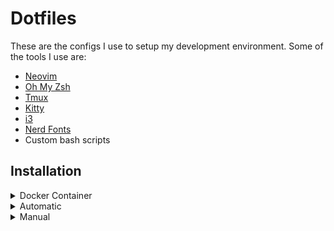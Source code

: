 # Dotfiles

These are the configs I use to setup my development environment. Some of the tools I use are:
- [Neovim](https://github.com/neovim/neovim)
- [Oh My Zsh](https://github.com/ohmyzsh/ohmyzsh/)
- [Tmux](https://github.com/tmux/tmux)
- [Kitty](https://github.com/kovidgoyal/kitty)
- [i3](https://github.com/i3/i3)
- [Nerd Fonts](https://github.com/ryanoasis/nerd-fonts)
- Custom bash scripts

## Installation

<details>
  <summary>Docker Container</summary>

##### Run in a Docker Container:
```
git clone https://github.com/joey-bednar/ansible \
cd ansible \
./test
```
Root password is `joey`.
</details>

<details>
  <summary>Automatic</summary>

##### Install using ansible:
```
git clone https://github.com/joey-bednar/ansible \
cd ansible \
./install
```
</details>

<details>
  <summary>Manual</summary>

##### Install dependencies:
```
sudo apt install curl unzip npm stow ripgrep fzf fontconfig -y
```

##### Install Neovim:
```
curl -LO https://github.com/neovim/neovim/releases/latest/download/nvim.appimage \
chmod u+x nvim.appimage \
./nvim.appimage --appimage-extract \
sudo mv squashfs-root / \
sudo ln -s /squashfs-root/AppRun /usr/bin/nvim
```

##### Install kitty as default terminal:
```
sudo apt install kitty -y \
sudo update-alternatives --config x-terminal-emulator
```

##### Install ohmyzsh:
```
sudo apt install zsh -y \
sh -c "$(curl -fsSL https://raw.githubusercontent.com/ohmyzsh/ohmyzsh/master/tools/install.sh)" \
chsh -s `which zsh` \
git clone https://github.com/zsh-users/zsh-autosuggestions.git $ZSH_CUSTOM/plugins/zsh-autosuggestions \
git clone https://github.com/zsh-users/zsh-syntax-highlighting.git $ZSH_CUSTOM/plugins/zsh-syntax-highlighting \
```

##### Install tmux:
```
sudo apt install tmux -y \
git clone https://github.com/tmux-plugins/tpm ~/.tmux/plugins/tpm \
```
Press `prefix`+`I` to install tmux plugins.

The `.zip` file with proportional and windows compatible fonts can be downloaded using:
```
curl -LO https://github.com/ryanoasis/nerd-fonts/releases/download/v2.2.2/DejaVuSansMono.zip
```

##### Install configs:
```
cd ~ \
git clone https://github.com/joey-bednar/dotfiles \
cd ~/dotfiles \
bash setup \
stow .
```

##### Reload Fonts:
```
fc-cache -f -v
```

##### Install Packer:
```
git clone --depth 1 https://github.com/wbthomason/packer.nvim\
 ~/.local/share/nvim/site/pack/packer/start/packer.nvim
```   

Open Neovim `nvim` and type `:PackerSync` to install plugins. Type `q` to close the install window and `:q!` to exit to the terminal.

##### Install i3:
```
sudo apt install i3 picom -y
```

Logout and press settings symbol in bottom left. Select i3 and login again. Install nvidia drivers:
```
sudo ubuntu-drivers install
sudo nvidia-settings
```
Go to "Display Configuration", check "Force Full Composition Pipeline". Click "Apply".
</details>


